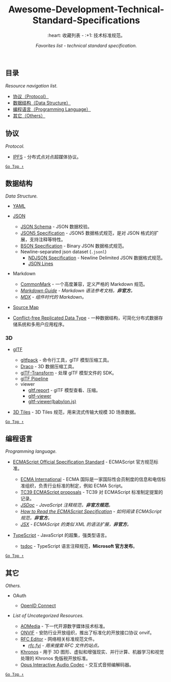 <div align="center">
  <h1>Awesome-Development-Technical-Standard-Specifications</h1>

  <p>:heart: 收藏列表 - :+1: 技术标准规范。</p>
  <p><i>Favorites list - technical standard specification.</i></p>
</div>

<br />

## 目录

*Resource navigation list.*

- [协议（Protocol）](#协议)
- [数据结构（Data Structure）](#数据结构)
- [编程语言（Programming Language）](#编程语言)
- [其它（Others）](#其它)

## 协议

*Protocol.*

- [IPFS](https://ipfs.io/) - 分布式点对点超媒体协议。

[`Go Top ↑`](#awesome-development-technical-standard-specifications)

## 数据结构

*Data Structure.*

- [YAML](https://yaml.org/)

- [JSON](http://www.json.org/)
  - [JSON Schema](http://json-schema.org/) - JSON 数据校验。
  - [JSON5 Specification](https://spec.json5.org/) - JSON5 数据格式规范，是对 JSON 格式的扩展，支持注释等特性。
  - [BSON Specification](http://bsonspec.org/) - Binary JSON 数据格式规范。
  - Newline-separated json dataset (`.jsonl`)
    - [NDJSON Specification](http://ndjson.org/) - Newline Delimited JSON 数据格式规范。
    - [JSON Lines](https://jsonlines.org/)

- Markdown
  - [CommonMark](https://commonmark.org/) - 一个高度兼容，定义严格的 Markdown 规范。
  - [_Markdown Guide_](https://www.markdownguide.org/) - _Markdown 语法参考文档，**非官方**。_
  - [_MDX_](https://mdxjs.com/) - _组件时代的 Markdown。_

- [Source Map](https://sourcemaps.info/spec.html)

- [Conflict-free Replicated Data Type](https://crdt.tech/) - 一种数据结构，可简化分布式数据存储系统和多用户应用程序。

### 3D

- [glTF](https://github.com/KhronosGroup/glTF)
  - [gltfpack](https://github.com/zeux/meshoptimizer/tree/master/gltf) - 命令行工具，glTF 模型压缩工具。
  - [Draco](https://google.github.io/draco/) - 3D 数据压缩工具。
  - [glTF-Transform](https://gltf-transform.donmccurdy.com/index.html) - 处理 glTF 模型文件的 SDK。
  - [glTF Pipeline](https://github.com/CesiumGS/gltf-pipeline)
  - viewer
    - [gltf.report](https://gltf.report/) - glTF 模型查看、压缩。
    - [gltf-viewer](https://gltf-viewer.donmccurdy.com/)
    - [gltf-viewer(babylon.js)](https://sandbox.babylonjs.com/)

- [3D Tiles](https://www.ogc.org/standards/3dtiles) - 3D Tiles 规范，用来流式传输大规模 3D 场景数据。

[`Go Top ↑`](#awesome-development-technical-standard-specifications)

## 编程语言

*Programming language.*

- [ECMAScript Official Specification Standard](https://www.ecma-international.org/publications/standards/Ecma-262.htm) - ECMAScript 官方规范标准。
  - [ECMA International](http://www.ecma-international.org/) - ECMA 国际是一家国际性会员制度的信息和电信标准组织，负责行业标准的制定，例如 ECMA Script。
  - [TC39 ECMAScript proposals](https://github.com/tc39/proposals) - TC39 对 ECMAScript 标准制定提案的记录。
  - [_JSDoc_](https://jsdoc.app/) - _JavaScript 注释规范，**非官方规范**。_
  - [_How to Read the ECMAScript Specification_](https://timothygu.me/es-howto/) - _如何阅读 ECMAScript 规范，**非官方**。_
  - [_JSX_](https://facebook.github.io/jsx/) - _ECMAScript 的类似 XML 的语法扩展，**非官方**。_

- [TypeScript](http://www.typescriptlang.org/) - JavaScript 的超集，强类型语言。
  - [tsdoc](https://github.com/microsoft/tsdoc) - TypeScript 语言注释规范，**Microsoft 官方发布**。

[`Go Top ↑`](#awesome-development-technical-standard-specifications)

## 其它

*Others.*

- OAuth
  - [OpenID Connect](https://openid.net/connect/)

- *List of Uncategorized Resources.*
  - [AOMedia](https://aomedia.org/) - 下一代开源数字媒体技术标准。
  - [ONVIF](https://www.onvif.org/) - 安防行业开放组织，推出了标准化的开放接口协议 onvif。
  - [RFC Editor](https://www.rfc-editor.org/) - 网络相关标准规范文件。
    - [*rfc.fyi*](https://rfc.fyi/) - *用来搜索 RFC 文件的站点。*
  - [Khronos](https://www.khronos.org/) - 用于 3D 图形、虚拟和增强现实、并行计算、机器学习和视觉处理的 Khronos 免版税开放标准。
  - [Opus Interactive Audio Codec](https://opus-codec.org/) - 交互式音频编解码器。

[`Go Top ↑`](#awesome-development-technical-standard-specifications)
